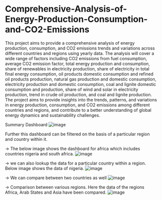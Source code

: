 # Comprehensive-Analysis-of-Energy-Production-Consumption-and-CO2-Emissions

This project aims to provide a comprehensive analysis of energy production, consumption, and CO2 emissions trends and variations across different countries and regions using yearly data. The analysis will cover a wide range of factors including CO2 emissions from fuel consumption, average CO2 emission factor, total energy production and consumption, share of renewables in electricity production, share of electricity in total final energy consumption, oil products domestic consumption and refined oil products production, natural gas production and domestic consumption, electricity production and domestic consumption, coal and lignite domestic consumption and production, share of wind and solar in electricity production, trend in crude oil production, and coal and lignite production. The project aims to provide insights into the trends, patterns, and variations in energy production, consumption, and CO2 emissions among different countries and regions, and contribute to a better understanding of global energy dynamics and sustainability challenges.

Summary Dashboard
![image](https://user-images.githubusercontent.com/92531473/232493287-d58ef1f3-f7b0-48bf-b741-6c2cab6be4eb.png)

Further this dashboard can be filtered on the basis of a particular region and country within it.

-> The below image shows the dashboard for africa which includes countries nigeria and south africa.
![image](https://user-images.githubusercontent.com/92531473/232494142-c28e83f7-00f3-4c2c-80ad-8098df010ad4.png)

-> we can also lookup the data for a particular country within a region. Below image shows the data of nigeria.
![image](https://user-images.githubusercontent.com/92531473/232494418-d930457d-83e2-4695-b8d4-8a8004a0083e.png)

-> We can compare between two countries as well
![image](https://user-images.githubusercontent.com/92531473/232495590-74e74e07-7846-4ac1-a648-5b4bc8f27a31.png)

-> Comparison between various regions. Here the data of the regions Africa, Arab States and Asia have been compared.
![image](https://user-images.githubusercontent.com/92531473/232496540-c0837f7c-ff01-4f46-b9f6-f256da2620aa.png)


